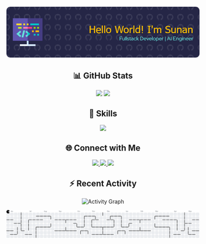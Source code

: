 <p align="center">
  <img src="/img/github-header-image.png" alt="Header" />
</p>

<h2 align="center">📊 GitHub Stats</h3>
<p align="center">
  <img height="180em" src="https://github-readme-stats.vercel.app/api?username=matahariann&show_icons=true&theme=tokyonight" />
  <img height="180em" src="https://github-readme-stats.vercel.app/api/top-langs/?username=matahariann&layout=compact&theme=tokyonight" />
</p>

<h2 align="center">🧠 Skills</h3>
<p align="center">
  <img src="https://skillicons.dev/icons?i=c,java,python,php,javascript,typescript,tailwind,react,nextjs,mysql,laravel,sklearn,postman,git&perline=20" />
</p>

<h2 align="center">🌐 Connect with Me</h3>
<p align="center">
  <a href="https://www.linkedin.com/in/your-linkedin/" target="_blank">
    <img src="https://img.shields.io/badge/LinkedIn-0077B5?style=for-the-badge&logo=linkedin&logoColor=white" />
  </a>
  <a href="https://www.instagram.com/dzusunan/" target="_blank">
    <img src="https://img.shields.io/badge/Instagram-E4405F?style=for-the-badge&logo=instagram&logoColor=white" />
  </a>
  <a href="https://www.kaggle.com/sunann" target="_blank">
    <img src="https://img.shields.io/badge/Kaggle-20BEFF?style=for-the-badge&logo=Kaggle&logoColor=white" />
  </a>
</p>

<h2 align="center">⚡ Recent Activity</h3>
<p align="center">
  <img src="https://github-readme-activity-graph.vercel.app/graph?username=matahariann&theme=tokyo-night" alt="Activity Graph" />
</p>

<picture>
  <source media="(prefers-color-scheme: dark)" srcset="https://raw.githubusercontent.com/matahariann/matahariann/output/pacman-contribution-graph-dark.svg">
  <source media="(prefers-color-scheme: light)" srcset="https://raw.githubusercontent.com/matahariann/matahariann/output/pacman-contribution-graph.svg">
  <img alt="pacman contribution graph" src="https://raw.githubusercontent.com/matahariann/matahariann/output/pacman-contribution-graph.svg">
</picture>

###